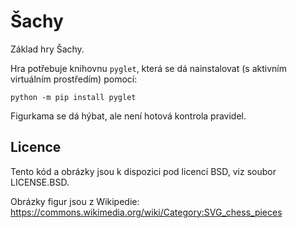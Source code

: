 # Šachy

Základ hry Šachy.

Hra potřebuje knihovnu `pyglet`, která se dá nainstalovat (s aktivním
virtuálním prostředím) pomocí:

    python -m pip install pyglet


Figurkama se dá hýbat, ale není hotová kontrola pravidel.


## Licence

Tento kód a obrázky jsou k dispozici pod licencí BSD, viz soubor LICENSE.BSD.

Obrázky figur jsou z Wikipedie:
https://commons.wikimedia.org/wiki/Category:SVG_chess_pieces
